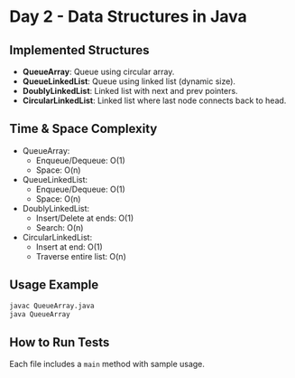 # Day 2 - Data Structures in Java

## Implemented Structures
- **QueueArray**: Queue using circular array.
- **QueueLinkedList**: Queue using linked list (dynamic size).
- **DoublyLinkedList**: Linked list with next and prev pointers.
- **CircularLinkedList**: Linked list where last node connects back to head.

## Time & Space Complexity
- QueueArray:
  - Enqueue/Dequeue: O(1)
  - Space: O(n)
- QueueLinkedList:
  - Enqueue/Dequeue: O(1)
  - Space: O(n)
- DoublyLinkedList:
  - Insert/Delete at ends: O(1)
  - Search: O(n)
- CircularLinkedList:
  - Insert at end: O(1)
  - Traverse entire list: O(n)

## Usage Example
```bash
javac QueueArray.java
java QueueArray
```

## How to Run Tests
Each file includes a `main` method with sample usage.
